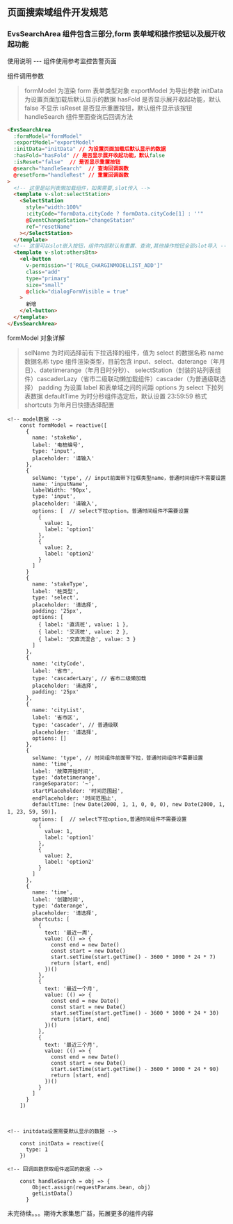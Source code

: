 <!--
 * @Descripttion:
 * @Author: Jiang Peng
 * @Date: 2021-03-30 10:44:38
 * @LastEditors: Jiang Peng
 * @LastEditTime: 2021-06-09 17:04:36
-->

## 页面搜索域组件开发规范

### EvsSearchArea 组件包含三部分,form 表单域和操作按钮以及展开收起功能

使用说明 --- 组件使用参考监控告警页面

组件调用参数

> formModel 为渲染 form 表单类型对象 exportModel 为导出参数 initData 为设置页面加载后默认显示的数据 hasFold 是否显示展开收起功能，默认 false 不显示 isReset 是否显示重置按钮，默认组件显示该按钮 handleSearch 组件里面查询后回调方法 

```html
<EvsSearchArea
  :formModel="formModel"
  :exportModel="exportModel"
  :initData="initData" // 为设置页面加载后默认显示的数据
  :hasFold="hasFold" // 是否显示展开收起功能，默认false
  :isReset="false"  // 是否显示重置按钮
  @search="handleSearch"  // 查询回调函数
  @resetForm="handleRest" // 重置回调函数
>
  <!-- 这里是站列表懒加载组件，如果需要,slot传入 -->
  <template v-slot:selectStation>
    <SelectStation
      style="width:100%"
      :cityCode="formData.cityCode ? formData.cityCode[1] : ''"
      @EventChangeStation="changeStation"
      ref="resetName"
    ></SelectStation>
  </template>
  <!-- 这里可以slot嵌入按钮，组件内部默认有重置、查询,其他操作按钮全部slot导入 -->
  <template v-slot:othersBtn>
    <el-button
      v-permission="['ROLE_CHARGINMODELLIST_ADD']"
      class="add"
      type="primary"
      size="small"
      @click="dialogFormVisible = true"
    >
      新增
    </el-button>
  </template>
</EvsSearchArea>
```

formModel 对象详解

> selName 为时间选择前有下拉选择的组件，值为 select 的数据名称 name 数据名称 type 组件渲染类型，目前包含 input、select、daterange（年月日）、datetimerange（年月日时分秒）、 selectStation（封装的站列表组件）cascaderLazy（省市二级联动懒加载组件）cascader（为普通级联选择） padding 为设置 label 和表单域之间的间距 options 为 select 下拉列表数据 defaultTime 为时分秒组件选定后，默认设置 23:59:59 格式 shortcuts 为年月日快捷选择配置

```ecmascript 6
<!-- model数据 -->
    const formModel = reactive([
      {
        name: 'stakeNo',
        label: '电桩编号',
        type: 'input',
        placeholder: '请输入'
      },
      {
        selName: 'type', // input前面带下拉框类型name，普通时间组件不需要设置
        name: 'inputName',
        labelWidth: '90px',
        type: 'input',
        placeholder: '请输入',
        options: [  // select下拉option，普通时间组件不需要设置
          {
            value: 1,
            label: 'option1'
          },
          {
            value: 2,
            label: 'option2'
          }
        ]
      }
      {
        name: 'stakeType',
        label: '桩类型',
        type: 'select',
        placeholder: '请选择',
        padding: '25px',
        options: [
          { label: '直流桩', value: 1 },
          { label: '交流桩', value: 2 },
          { label: '交直流混合', value: 3 }
        ]
      },
      {
        name: 'cityCode',
        label: '省市',
        type: 'cascaderLazy', // 省市二级懒加载
        placeholder: '请选择',
        padding: '25px'
      },
      {
        name: 'cityList',
        label: '省市区',
        type: 'cascader', // 普通级联
        placeholder: '请选择',
        options: []
      },
      {
        selName: 'type', // 时间组件前面带下拉，普通时间组件不需要设置
        name: 'time',
        label: '故障开始时间',
        type: 'datetimerange',
        rangeSeparator: '~',
        startPlaceholder: '时间范围起',
        endPlaceholder: '时间范围止',
        defaultTime: [new Date(2000, 1, 1, 0, 0, 0), new Date(2000, 1, 1, 23, 59, 59)]，
        options: [  // select下拉option,普通时间组件不需要设置
          {
            value: 1,
            label: 'option1'
          },
          {
            value: 2,
            label: 'option2'
          }
        ]
      },
      {
        name: 'time',
        label: '创建时间',
        type: 'daterange',
        placeholder: '请选择',
        shortcuts: [
          {
            text: '最近一周',
            value: (() => {
              const end = new Date()
              const start = new Date()
              start.setTime(start.getTime() - 3600 * 1000 * 24 * 7)
              return [start, end]
            })()
          },
          {
            text: '最近一个月',
            value: (() => {
              const end = new Date()
              const start = new Date()
              start.setTime(start.getTime() - 3600 * 1000 * 24 * 30)
              return [start, end]
            })()
          },
          {
            text: '最近三个月',
            value: (() => {
              const end = new Date()
              const start = new Date()
              start.setTime(start.getTime() - 3600 * 1000 * 24 * 90)
              return [start, end]
            })()
          }
        ]
      }
    ])



<!-- initdata设置需要默认显示的数据 -->

    const initData = reactive({
      type: 1
    })

<!-- 回调函数获取组件返回的数据 -->

    const handleSearch = obj => {
        Object.assign(requestParams.bean, obj)
        getListData()
      }
```

未完待续。。。期待大家集思广益，拓展更多的组件内容
